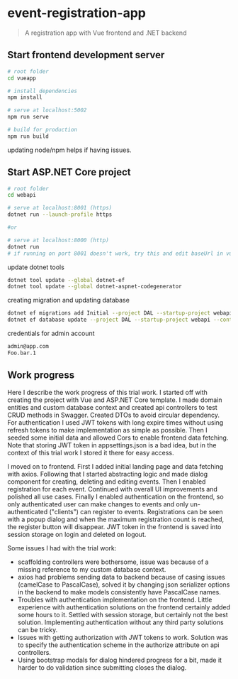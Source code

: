 # event-registration-app

> A registration app with Vue frontend and .NET backend

## Start frontend development server
```bash
# root folder
cd vueapp

# install dependencies
npm install

# serve at localhost:5002
npm run serve

# build for production
npm run build
```
updating node/npm helps if having issues.

## Start ASP.NET Core project
```bash
# root folder
cd webapi

# serve at localhost:8001 (https)
dotnet run --launch-profile https

#or

# serve at localhost:8000 (http)
dotnet run
# if running on port 8001 doesn't work, try this and edit baseUrl in vueapp/src/api.ts
```

update dotnet tools
```bash
dotnet tool update --global dotnet-ef
dotnet tool update --global dotnet-aspnet-codegenerator
```

creating migration and updating database
```bash
dotnet ef migrations add Initial --project DAL --startup-project webapi --context EventRegistrationDbContext
dotnet ef database update --project DAL --startup-project webapi --context EventRegistrationDbContext
```

credentials for admin account
```bash
admin@app.com
Foo.bar.1
```

## Work progress
Here I describe the work progress of this trial work. I started off with creating the project with Vue and ASP.NET Core template. I made domain entities and custom database context and created api controllers to test CRUD methods in Swagger. Created DTOs to avoid circular dependency. For authentication I used JWT tokens with long expire times without using refresh tokens to make implementation as simple as possible. Then I seeded some initial data and allowed Cors to enable frontend data fetching. Note that storing JWT token in appsettings.json is a bad idea, but in the context of this trial work I stored it there for easy access.

I moved on to frontend. First I added initial landing page and data fetching with axios. Following that I started abstracting logic and made dialog component for creating, deleting and editing events. Then I enabled registration for each event. Continued with overall UI improvements and polished all use cases. Finally I enabled authentication on the frontend, so only authenticated user can make changes to events and only un-authenticated ("clients") can register to events. Registrations can be seen with a popup dialog and when the maximum registration count is reached, the register button will disappear. JWT token in the frontend is saved into session storage on login and deleted on logout.

Some issues I had with the trial work:

* scaffolding controllers were bothersome, issue was because of a missing reference to my custom database context.
* axios had problems sending data to backend because of casing issues (camelCase to PascalCase), solved it by changing json serializer options in the backend to make models consistently have PascalCase names.
* Troubles with authentication implementation on the frontend. Little experience with authentication solutions on the frontend certainly added some hours to it. Settled with session storage, but certainly not the best solution. Implementing authentication without any third party solutions can be tricky.
* Issues with getting authorization with JWT tokens to work. Solution was to specify the authentication scheme in the authorize attribute on api controllers.
* Using bootstrap modals for dialog hindered progress for a bit, made it harder to do validation since submitting closes the dialog.